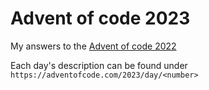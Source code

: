 # Advent of code 2023

My answers to the [Advent of code 2022](https://adventofcode.com/2023/about)

Each day's description can be found under `https://adventofcode.com/2023/day/<number>`
